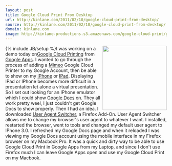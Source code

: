 ```yaml
---
layout: post
title: Google Cloud Print From Desktop
url: http://kinlane.com/2011/02/10/google-cloud-print-from-desktop/
source: http://kinlane.com/2011/02/10/google-cloud-print-from-desktop/
domain: kinlane.com
image: http://kinlane-productions.s3.amazonaws.com/google-cloud-print/google-mobile-cloud-print.png
---
```

{% include JB/setup %}<img class="c1" src="http://kinlane-productions.s3.amazonaws.com/google-cloud-print/google-mobile-cloud-print.png" alt="" width="200" align="right" />I was working on a demo today on<a href="http://www.kinlane.com/2011/02/google-cloud-print-proxy-cloud-printer/" target="_blank">Google Cloud Printing</a> from <a href="http://www.kinlane.com/category/google/google-apps-google/">Google Apps</a>. I wanted to go through the process of adding a <a href="http://www.mimeo.com">Mimeo</a> Google Cloud Printer to my Google Account, then be able to show on my <a href="http://www.kinlane.com/category/mobile/iphone/">IPhone</a> or <a href="http://www.kinlane.com/category/mobile/ipad/">IPad</a>. Displaying IPad or IPhone becomes more difficult in a presentation let alone a virtual presentation. So I set out looking for an IPhone emulator which I could show <a href="http://www.kinlane.com/category/google/google-docs/">Google Docs</a> on. They all work pretty weel, I just couldn't get Google Docs to show properly. Then I had an idea. I downloaded <a href="https://addons.mozilla.org/en-us/firefox/addon/user-agent-switcher/" target="_blank">User Agent Switcher</a>, a Firefox Add-On. User Agent Switcher allows me to change my browser's user agent to whatever I want. I installed, restarted the browser, went to tools and changed my default user agent to IPhone 3.0. I refreshed my Google Docs page and when it reloaded I was viewing my Google Docs account using the mobile interface in my Firefox browser on my Macbook Pro. It was a quick and dirty way to be able to use Google Cloud Print in Google Apps from my Laptop, and since I don't use Firefox much I can leave Google Apps open and use my Google Cloud Print on my Macbook.